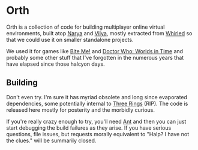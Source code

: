 # Orth

Orth is a collection of code for building multiplayer online virtual environments, built atop
[Narya] and [Vilya], mostly extracted from [Whirled] so that we could use it on smaller standalone
projects.

We used it for games like [Bite Me!] and [Doctor Who: Worlds in Time] and probably some other stuff
that I've forgotten in the numerous years that have elapsed since those halcyon days.

## Building

Don't even try. I'm sure it has myriad obsolete and long since evaporated dependencies, some
potentially internal to [Three Rings] (RIP). The code is released here mostly for posterity and the
morbidly curious.

If you're really crazy enough to try, you'll need [Ant] and then you can just start debugging the
build failures as they arise. If you have serious questions, file issues, but requests morally
equivalent to "Halp? I have not the clues." will be summarily closed.

[Narya]: https://github.com/threerings/narya
[Vilya]: https://github.com/threerings/vilya
[Whirled]: https://github.com/greyhavens/msoy
[Bite Me!]: https://www.facebook.com/Bite-Me-232437613501222/
[Three Rings]: https://en.wikipedia.org/wiki/Three_Rings_Design
[Ant]: https://ant.apache.org/
[Doctor Who: Worlds in Time]: https://en.wikipedia.org/wiki/Doctor_Who:_Worlds_in_Time

